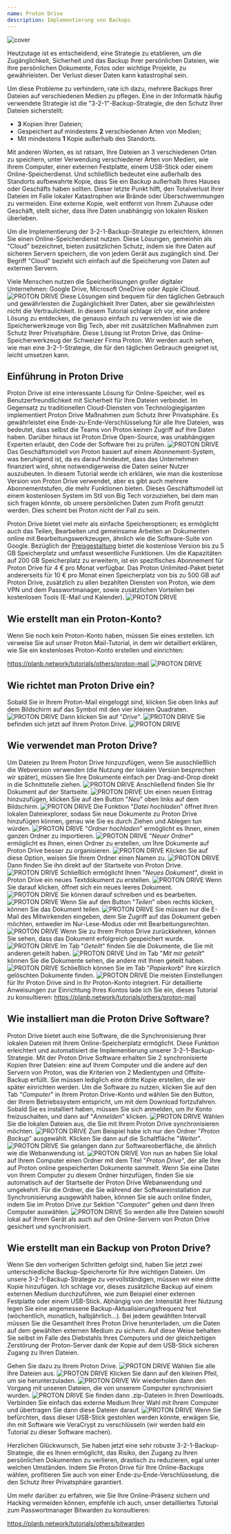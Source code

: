 ```yaml
---
name: Proton Drive
description: Implementierung von Backups
---
```

![cover](assets/cover.webp)

Heutzutage ist es entscheidend, eine Strategie zu etablieren, um die Zugänglichkeit, Sicherheit und das Backup Ihrer persönlichen Dateien, wie Ihre persönlichen Dokumente, Fotos oder wichtige Projekte, zu gewährleisten. Der Verlust dieser Daten kann katastrophal sein.

Um diese Probleme zu verhindern, rate ich dazu, mehrere Backups Ihrer Dateien auf verschiedenen Medien zu pflegen. Eine in der Informatik häufig verwendete Strategie ist die "3-2-1"-Backup-Strategie, die den Schutz Ihrer Dateien sicherstellt:
- **3** Kopien Ihrer Dateien;
- Gespeichert auf mindestens **2** verschiedenen Arten von Medien;
- Mit mindestens **1** Kopie außerhalb des Standorts.

Mit anderen Worten, es ist ratsam, Ihre Dateien an 3 verschiedenen Orten zu speichern, unter Verwendung verschiedener Arten von Medien, wie Ihrem Computer, einer externen Festplatte, einem USB-Stick oder einem Online-Speicherdienst. Und schließlich bedeutet eine außerhalb des Standorts aufbewahrte Kopie, dass Sie ein Backup außerhalb Ihres Hauses oder Geschäfts haben sollten. Dieser letzte Punkt hilft, den Totalverlust Ihrer Dateien im Falle lokaler Katastrophen wie Brände oder Überschwemmungen zu vermeiden. Eine externe Kopie, weit entfernt von Ihrem Zuhause oder Geschäft, stellt sicher, dass Ihre Daten unabhängig von lokalen Risiken überleben.

Um die Implementierung der 3-2-1-Backup-Strategie zu erleichtern, können Sie einen Online-Speicherdienst nutzen. Diese Lösungen, gemeinhin als "Cloud" bezeichnet, bieten zusätzlichen Schutz, indem sie Ihre Daten auf sicheren Servern speichern, die von jedem Gerät aus zugänglich sind. Der Begriff "Cloud" bezieht sich einfach auf die Speicherung von Daten auf externen Servern.

Viele Menschen nutzen die Speicherlösungen großer digitaler Unternehmen: Google Drive, Microsoft OneDrive oder Apple iCloud.
![PROTON DRIVE](assets/notext/01.webp)
Diese Lösungen sind bequem für den täglichen Gebrauch und gewährleisten die Zugänglichkeit Ihrer Daten, aber sie gewährleisten nicht die Vertraulichkeit. In diesem Tutorial schlage ich vor, eine andere Lösung zu entdecken, die genauso einfach zu verwenden ist wie die Speicherwerkzeuge von Big Tech, aber mit zusätzlichen Maßnahmen zum Schutz Ihrer Privatsphäre. Diese Lösung ist Proton Drive, das Online-Speicherwerkzeug der Schweizer Firma Proton. Wir werden auch sehen, wie man eine 3-2-1-Strategie, die für den täglichen Gebrauch geeignet ist, leicht umsetzen kann.

## Einführung in Proton Drive
Proton Drive ist eine interessante Lösung für Online-Speicher, weil es Benutzerfreundlichkeit mit Sicherheit für Ihre Dateien verbindet. Im Gegensatz zu traditionellen Cloud-Diensten von Technologiegiganten implementiert Proton Drive Maßnahmen zum Schutz Ihrer Privatsphäre. Es gewährleistet eine Ende-zu-Ende-Verschlüsselung für alle Ihre Dateien, was bedeutet, dass selbst die Teams von Proton keinen Zugriff auf Ihre Daten haben. Darüber hinaus ist Proton Drive Open-Source, was unabhängigen Experten erlaubt, den Code der Software frei zu prüfen.
![PROTON DRIVE](assets/notext/02.webp)
Das Geschäftsmodell von Proton basiert auf einem Abonnement-System, was beruhigend ist, da es darauf hindeutet, dass das Unternehmen finanziert wird, ohne notwendigerweise die Daten seiner Nutzer auszubeuten. In diesem Tutorial werde ich erklären, wie man die kostenlose Version von Proton Drive verwendet, aber es gibt auch mehrere Abonnementstufen, die mehr Funktionen bieten. Dieses Geschäftsmodell ist einem kostenlosen System im Stil von Big Tech vorzuziehen, bei dem man sich fragen könnte, ob unsere persönlichen Daten zum Profit genutzt werden. Dies scheint bei Proton nicht der Fall zu sein.

Proton Drive bietet viel mehr als einfache Speicheroptionen; es ermöglicht auch das Teilen, Bearbeiten und gemeinsame Arbeiten an Dokumenten online mit Bearbeitungswerkzeugen, ähnlich wie die Software-Suite von Google.
Bezüglich der [Preisgestaltung](https://proton.me/pricing) bietet die kostenlose Version bis zu 5 GB Speicherplatz und umfasst wesentliche Funktionen. Um die Kapazitäten auf 200 GB Speicherplatz zu erweitern, ist ein spezifisches Abonnement für Proton Drive für 4 € pro Monat verfügbar. Das Proton Unlimited-Paket bietet andererseits für 10 € pro Monat einen Speicherplatz von bis zu 500 GB auf Proton Drive, zusätzlich zu allen bezahlten Diensten von Proton, wie dem VPN und dem Passwortmanager, sowie zusätzlichen Vorteilen bei kostenlosen Tools (E-Mail und Kalender). ![PROTON DRIVE](assets/notext/03.webp)
## Wie erstellt man ein Proton-Konto?

Wenn Sie noch kein Proton-Konto haben, müssen Sie eines erstellen. Ich verweise Sie auf unser Proton Mail-Tutorial, in dem wir detailliert erklären, wie Sie ein kostenloses Proton-Konto erstellen und einrichten:

https://planb.network/tutorials/others/proton-mail
![PROTON DRIVE](assets/notext/04.webp)
## Wie richtet man Proton Drive ein?

Sobald Sie in Ihrem Proton-Mail eingeloggt sind, klicken Sie oben links auf dem Bildschirm auf das Symbol mit den vier kleinen Quadraten.
![PROTON DRIVE](assets/notext/05.webp)
Dann klicken Sie auf "*Drive*".
![PROTON DRIVE](assets/notext/06.webp)
Sie befinden sich jetzt auf Ihrem Proton Drive.
![PROTON DRIVE](assets/notext/07.webp)
## Wie verwendet man Proton Drive?
Um Dateien zu Ihrem Proton Drive hinzuzufügen, wenn Sie ausschließlich die Webversion verwenden (die Nutzung der lokalen Version besprechen wir später), müssen Sie Ihre Dokumente einfach per Drag-and-Drop direkt in die Schnittstelle ziehen. ![PROTON DRIVE](assets/notext/08.webp) Anschließend finden Sie Ihr Dokument auf der Startseite. ![PROTON DRIVE](assets/notext/09.webp) Um einen neuen Eintrag hinzuzufügen, klicken Sie auf den Button "*Neu*" oben links auf dem Bildschirm. ![PROTON DRIVE](assets/notext/10.webp) Die Funktion "*Datei hochladen*" öffnet Ihren lokalen Dateiexplorer, sodass Sie neue Dokumente zu Proton Drive hinzufügen können, genau wie Sie es durch Ziehen und Ablegen tun würden. ![PROTON DRIVE](assets/notext/11.webp) "*Ordner hochladen*" ermöglicht es Ihnen, einen ganzen Ordner zu importieren. ![PROTON DRIVE](assets/notext/12.webp) "*Neuer Ordner*" ermöglicht es Ihnen, einen Ordner zu erstellen, um Ihre Dokumente auf Proton Drive besser zu organisieren. ![PROTON DRIVE](assets/notext/13.webp) Klicken Sie auf diese Option, weisen Sie Ihrem Ordner einen Namen zu. ![PROTON DRIVE](assets/notext/14.webp) Dann finden Sie ihn direkt auf der Startseite von Proton Drive. ![PROTON DRIVE](assets/notext/15.webp) Schließlich ermöglicht Ihnen "*Neues Dokument*", direkt in Proton Drive ein neues Textdokument zu erstellen. ![PROTON DRIVE](assets/notext/16.webp) Wenn Sie darauf klicken, öffnet sich ein neues leeres Dokument. ![PROTON DRIVE](assets/notext/17.webp) Sie können darauf schreiben und es bearbeiten. ![PROTON DRIVE](assets/notext/18.webp) Wenn Sie auf den Button "*Teilen*" oben rechts klicken, können Sie das Dokument teilen. ![PROTON DRIVE](assets/notext/19.webp) Sie müssen nur die E-Mail des Mitwirkenden eingeben, dem Sie Zugriff auf das Dokument geben möchten, entweder im Nur-Lese-Modus oder mit Bearbeitungsrechten. ![PROTON DRIVE](assets/notext/20.webp) Wenn Sie zu Ihrem Proton Drive zurückkehren, können Sie sehen, dass das Dokument erfolgreich gespeichert wurde. ![PROTON DRIVE](assets/notext/21.webp) Im Tab "*Geteilt*" finden Sie die Dokumente, die Sie mit anderen geteilt haben. ![PROTON DRIVE](assets/notext/22.webp) Und im Tab "*Mit mir geteilt*" können Sie die Dokumente sehen, die andere mit Ihnen geteilt haben. ![PROTON DRIVE](assets/notext/23.webp) Schließlich können Sie im Tab "*Papierkorb*" Ihre kürzlich gelöschten Dokumente finden. ![PROTON DRIVE](assets/notext/24.webp) Die meisten Einstellungen für Ihr Proton Drive sind in Ihr Proton-Konto integriert. Für detaillierte Anweisungen zur Einrichtung Ihres Kontos lade ich Sie ein, dieses Tutorial zu konsultieren:
https://planb.network/tutorials/others/proton-mail

## Wie installiert man die Proton Drive Software?
Proton Drive bietet auch eine Software, die die Synchronisierung Ihrer lokalen Dateien mit Ihrem Online-Speicherplatz ermöglicht. Diese Funktion erleichtert und automatisiert die Implementierung unserer 3-2-1-Backup-Strategie. Mit der Proton Drive Software erhalten Sie 2 synchronisierte Kopien Ihrer Dateien: eine auf Ihrem Computer und die andere auf den Servern von Proton, was die Kriterien von 2 Medientypen und Offsite-Backup erfüllt. Sie müssen lediglich eine dritte Kopie erstellen, die wir später einrichten werden.
Um die Software zu nutzen, klicken Sie auf den Tab "*Computer*" in Ihrem Proton Drive-Konto und wählen Sie den Button, der Ihrem Betriebssystem entspricht, um mit dem Download fortzufahren.
Sobald Sie es installiert haben, müssen Sie sich anmelden, um Ihr Konto freizuschalten, und dann auf "*Anmelden*" klicken.
![PROTON DRIVE](assets/notext/25.webp)
Wählen Sie die lokalen Dateien aus, die Sie mit Ihrem Proton Drive synchronisieren möchten.
![PROTON DRIVE](assets/notext/26.webp)
Zum Beispiel habe ich nur den Ordner "*Proton Backup*" ausgewählt. Klicken Sie dann auf die Schaltfläche "*Weiter*".
![PROTON DRIVE](assets/notext/27.webp)
Sie gelangen dann zur Softwareoberfläche, die ähnlich wie die Webanwendung ist.
![PROTON DRIVE](assets/notext/28.webp)
Von nun an haben Sie lokal auf Ihrem Computer einen Ordner mit dem Titel "*Proton Drive*", der alle Ihre auf Proton online gespeicherten Dokumente sammelt. Wenn Sie eine Datei von Ihrem Computer zu diesem Ordner hinzufügen, finden Sie sie automatisch auf der Startseite der Proton Drive Webanwendung und umgekehrt. Für die Ordner, die Sie während der Softwareinstallation zur Synchronisierung ausgewählt haben, können Sie sie auch online finden, indem Sie im Proton Drive zur Sektion "*Computer*" gehen und dann Ihren Computer auswählen.
![PROTON DRIVE](assets/notext/29.webp)
So werden alle Ihre Dateien sowohl lokal auf Ihrem Gerät als auch auf den Online-Servern von Proton Drive gesichert und synchronisiert.

## Wie erstellt man ein Backup von Proton Drive?

Wenn Sie den vorherigen Schritten gefolgt sind, haben Sie jetzt zwei unterschiedliche Backup-Speicherorte für Ihre wichtigen Dateien. Um unsere 3-2-1-Backup-Strategie zu vervollständigen, müssen wir eine dritte Kopie hinzufügen.
Ich schlage vor, dieses zusätzliche Backup auf einem externen Medium durchzuführen, wie zum Beispiel einer externen Festplatte oder einem USB-Stick. Abhängig von der Intensität Ihrer Nutzung legen Sie eine angemessene Backup-Aktualisierungsfrequenz fest (wöchentlich, monatlich, halbjährlich...). Bei jedem gewählten Intervall müssen Sie die Gesamtheit Ihres Proton Drive herunterladen, um die Daten auf dem gewählten externen Medium zu sichern. Auf diese Weise behalten Sie selbst im Falle des Diebstahls Ihres Computers und der gleichzeitigen Zerstörung der Proton-Server dank der Kopie auf dem USB-Stick sicheren Zugang zu Ihren Dateien.

Gehen Sie dazu zu Ihrem Proton Drive.
![PROTON DRIVE](assets/notext/31.webp)
Wählen Sie alle Ihre Dateien aus.
![PROTON DRIVE](assets/notext/32.webp)
Klicken Sie dann auf den kleinen Pfeil, um sie herunterzuladen.
![PROTON DRIVE](assets/notext/33.webp)
Wir wiederholen dann den Vorgang mit unseren Dateien, die von unserem Computer synchronisiert wurden.
![PROTON DRIVE](assets/notext/34.webp)
Sie finden dann .zip-Dateien in Ihren Downloads. Verbinden Sie einfach das externe Medium Ihrer Wahl mit Ihrem Computer und übertragen Sie dann diese Dateien darauf.
![PROTON DRIVE](assets/notext/35.webp)
Wenn Sie befürchten, dass dieser USB-Stick gestohlen werden könnte, erwägen Sie, ihn mit Software wie VeraCrypt zu verschlüsseln (wir werden bald ein Tutorial zu dieser Software machen).

Herzlichen Glückwunsch, Sie haben jetzt eine sehr robuste 3-2-1-Backup-Strategie, die es Ihnen ermöglicht, das Risiko, den Zugang zu Ihren persönlichen Dokumenten zu verlieren, drastisch zu reduzieren, egal unter welchen Umständen. Indem Sie Proton Drive für Ihre Online-Backups wählen, profitieren Sie auch von einer Ende-zu-Ende-Verschlüsselung, die den Schutz Ihrer Privatsphäre garantiert.

Um mehr darüber zu erfahren, wie Sie Ihre Online-Präsenz sichern und Hacking vermeiden können, empfehle ich auch, unser detailliertes Tutorial zum Passwortmanager Bitwarden zu konsultieren:

https://planb.network/tutorials/others/bitwarden